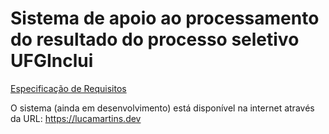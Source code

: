 # Sistema de apoio ao processamento do resultado do processo seletivo UFGInclui

[Especificação de Requisitos](https://github.com/lucamartins/TF-Dominios-Software/blob/a1aaaf7b079ad1ec4f23933728609a1e9a055f2c/Atividade_Final_DS_2022-2.pdf)

O sistema (ainda em desenvolvimento) está disponível na internet através da URL: https://lucamartins.dev 
